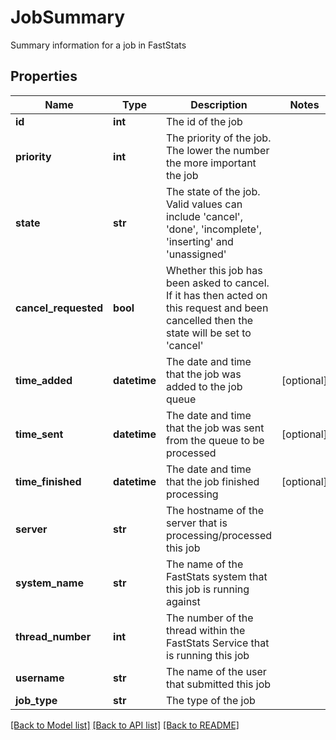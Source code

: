 # JobSummary

Summary information for a job in FastStats
## Properties
Name | Type | Description | Notes
------------ | ------------- | ------------- | -------------
**id** | **int** | The id of the job | 
**priority** | **int** | The priority of the job.  The lower the number the more important the job | 
**state** | **str** | The state of the job.  Valid values can include &#39;cancel&#39;, &#39;done&#39;, &#39;incomplete&#39;, &#39;inserting&#39; and &#39;unassigned&#39; | 
**cancel_requested** | **bool** | Whether this job has been asked to cancel.  If it has then acted on this request and been cancelled then the state will be set to &#39;cancel&#39; | 
**time_added** | **datetime** | The date and time that the job was added to the job queue | [optional] 
**time_sent** | **datetime** | The date and time that the job was sent from the queue to be processed | [optional] 
**time_finished** | **datetime** | The date and time that the job finished processing | [optional] 
**server** | **str** | The hostname of the server that is processing/processed this job | 
**system_name** | **str** | The name of the FastStats system that this job is running against | 
**thread_number** | **int** | The number of the thread within the FastStats Service that is running this job | 
**username** | **str** | The name of the user that submitted this job | 
**job_type** | **str** | The type of the job | 

[[Back to Model list]](../README.md#documentation-for-models) [[Back to API list]](../README.md#documentation-for-api-endpoints) [[Back to README]](../README.md)



